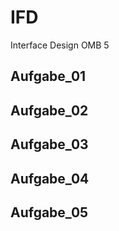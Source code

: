 # IFD
Interface Design OMB 5


<h2> Aufgabe_01 </h2>



<h2> Aufgabe_02 </h2>



<h2> Aufgabe_03 </h2>



<h2> Aufgabe_04 </h2>



<h2> Aufgabe_05 </h2>
